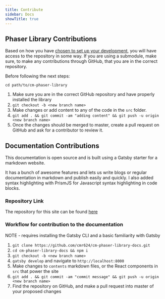 ```yaml
---
title: Contribute
sidebar: Docs
showTitle: true
---
```

## Phaser Library Contributions

Based on how you have [chosen to set up your development](quick-start.md), you will have access to the repository in some way. If you are using a submodule, make sure, to make any contributions through GitHub, that you are in the correct repository.

Before following the next steps: 

`cd path/to/cm-phaser-library`

1. Make sure you are in the correct GitHub repository and have properly installed the library
2. `git checkout -b <new branch name>`
3. Make changes or add content to any of the code in the `src` folder.
4. `git add . && git commit -am "adding content" && git push -u origin <new branch name>`
5. Once the changes should be merged to master, create a pull request on GitHub and ask for a contributor to review it.

## Documentation Contributions

This documentation is open source and is built using a Gatsby starter for a markdown website.

It has a bunch of awesome features and lets us write blogs or regular documentation in markdown and publish easily and quickly. I also added syntax highlighting with PrismJS for Javascript syntax highlighting in code blocks.



### Repository Link

The repository for this site can be found [here](https://github.com/cmr624/cm-phaser-library-docs)

### Workflow for contribution to the documentation

NOTE - requires installing the Gatsby CLI and a basic familiarity with Gatsby

1. `git clone https://github.com/cmr624/cm-phaser-library-docs.git`
2. `cd cm-phaser-library-docs && npm i`
3. `git checkout -b <new branch name>`
4. `gatsby develop` and navigate to `http://localhost:8000`
5. Make changes to `contents` markdown files, or the React components in `src` that power the site
6. `git add . && git commit -am "commit message" && git push -u origin <new branch name>`
7. Find the repository on GitHub, and make a pull request into master of your proposed changes